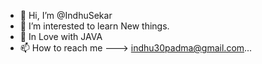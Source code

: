 - 👋 Hi, I’m @IndhuSekar
- 👀 I’m interested to learn New things.
- 💞️ In Love with JAVA
- 📫 How to reach me  ---> indhu30padma@gmail.com...

<!---
Indhu30Sekar/Indhu30Sekar is a ✨ special ✨ repository because its `README.md` (this file) appears on your GitHub profile.
You can click the Preview link to take a look at your changes.
--->
